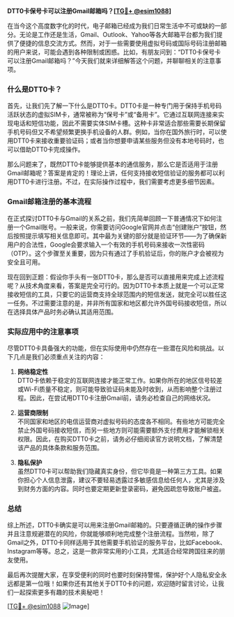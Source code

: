**DTT0卡保号卡可以注册Gmail邮箱吗？[[TG💪+ @esim1088](https://t.me/s/esim1088)]**

在当今这个高度数字化的时代，电子邮箱已经成为我们日常生活中不可或缺的一部分。无论是工作还是生活，Gmail、Outlook、Yahoo等各大邮箱平台都为我们提供了便捷的信息交流方式。然而，对于一些需要使用虚拟号码或国际号码注册邮箱的用户来说，可能会遇到各种限制或困惑。比如，有朋友问到：“DTT0卡保号卡可以注册Gmail邮箱吗？”今天我们就来详细解答这个问题，并聊聊相关的注意事项。

### 什么是DTT0卡？

首先，让我们先了解一下什么是DTT0卡。DTT0卡是一种专门用于保持手机号码活跃状态的虚拟SIM卡，通常被称为“保号卡”或“备用卡”。它通过互联网连接来实现电话和短信功能，因此不需要实体SIM卡槽。这种卡非常适合那些需要长期保留手机号码但又不希望频繁更换手机设备的人群。例如，当你在国外旅行时，可以使用DTT0卡来接收重要验证码；或者当你想要申请某些服务但没有本地号码时，也可以借助DTT0卡完成操作。

那么问题来了，既然DTT0卡能够提供基本的通信服务，那么它是否适用于注册Gmail邮箱呢？答案是肯定的！理论上讲，任何支持接收短信验证的服务都可以利用DTT0卡进行注册。不过，在实际操作过程中，我们需要考虑更多细节因素。

### Gmail邮箱注册的基本流程

在正式探讨DTT0卡与Gmail的关系之前，我们先简单回顾一下普通情况下如何注册一个Gmail账号。一般来说，你需要访问Google官网并点击“创建账户”按钮，然后按照提示填写相关信息即可。其中最为关键的部分就是验证环节——为了确保新用户的合法性，Google会要求输入一个有效的手机号码来接收一次性密码（OTP）。这个步骤至关重要，因为只有通过了手机验证后，你的账户才会被视为安全且可用。

现在回到正题：假设你手头有一张DTT0卡，那么是否可以直接用来完成上述流程呢？从技术角度来看，答案是完全可行的。因为DTT0卡本质上就是一个可以正常接收短信的工具，只要它的运营商支持全球范围内的短信发送，就完全可以胜任这一任务。不过需要注意的是，并非所有国家和地区都允许外国号码接收短信，所以在选择具体产品时务必确认其适用范围。

### 实际应用中的注意事项

尽管DTT0卡具备强大的功能，但在实际使用中仍然存在一些潜在风险和挑战。以下几点是我们必须重点关注的内容：

1. **网络稳定性**  
   DTT0卡依赖于稳定的互联网连接才能正常工作。如果你所在的地区信号较差或Wi-Fi质量不稳定，则可能导致验证码未能及时收到，从而影响整个注册过程。因此，在尝试用DTT0卡注册Gmail前，请务必检查自己的网络状况。

2. **运营商限制**  
   不同国家和地区的电信运营商对虚拟号码的态度各不相同。有些地方可能完全禁止外国号码接收短信，而另一些地方则可能需要额外支付费用才能解锁相关权限。因此，在购买DTT0卡之前，请务必仔细阅读官方说明文档，了解清楚该产品的具体条款和服务范围。

3. **隐私保护**  
   虽然DTT0卡可以帮助我们隐藏真实身份，但它毕竟是一种第三方工具。如果你担心个人信息泄露，建议不要轻易透露过多敏感信息给任何人，尤其是涉及到财务方面的内容。同时也要定期更新登录密码，避免因疏忽导致账户被盗。

### 总结

综上所述，DTT0卡确实是可以用来注册Gmail邮箱的。只要遵循正确的操作步骤并且注意规避潜在的风险，你就能够顺利地完成整个注册流程。当然啦，除了Gmail之外，DTT0卡同样适用于其他需要手机验证的服务平台，比如Facebook、Instagram等等。总之，这是一款非常实用的小工具，尤其适合经常跨国往来的朋友使用。

最后再次提醒大家，在享受便利的同时也要时刻保持警惕，保护好个人隐私安全永远都是第一位哦！如果你还有其他关于DTT0卡的问题，欢迎随时留言讨论，让我们一起探索更多有趣的技术奥秘吧！

[[TG💪+ @esim1088](https://t.me/s/esim1088) ![Image](https://i.postimg.cc/4NQfJmqS/Snipaste-2025-05-13-00-14-12.png)]